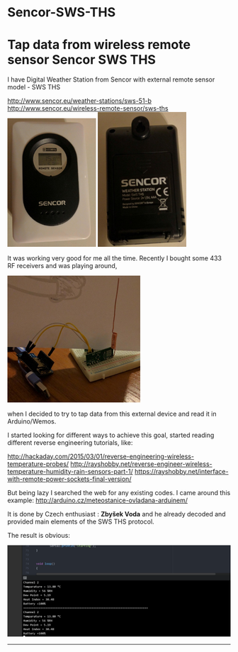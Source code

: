 # Sencor-SWS-THS
# Tap data from wireless remote sensor Sencor SWS THS

I have Digital Weather Station from Sencor with external remote sensor model - SWS THS

http://www.sencor.eu/weather-stations/sws-51-b
http://www.sencor.eu/wireless-remote-sensor/sws-ths
<img src="https://github.com/erkobg/Sencor-SWS-THS/raw/master/1.jpg" width="200">    <img src="https://github.com/erkobg/Sencor-SWS-THS/raw/master/2.jpg" width="200">


It was working very good for me all the time.
Recently I bought some 433 RF receivers and was playing around,

<img src="https://github.com/erkobg/Sencor-SWS-THS/raw/master/3.jpg" width="300">


 when I decided to try to tap data from this external device and read it in Arduino/Wemos.

I started looking for different ways to achieve this goal, started reading different reverse engineering tutorials, like:

http://hackaday.com/2015/03/01/reverse-engineering-wireless-temperature-probes/
http://rayshobby.net/reverse-engineer-wireless-temperature-humidity-rain-sensors-part-1/
https://rayshobby.net/interface-with-remote-power-sockets-final-version/

But being lazy I searched the web for any existing codes.
I came around this example:
http://arduino.cz/meteostanice-ovladana-arduinem/

It is done by Czech enthusiast : **Zbyšek Voda** and he already decoded and provided main elements of the SWS THS protocol.

The result is obvious:

![Result](https://github.com/erkobg/Sencor-SWS-THS/raw/master/4.png)


----------
